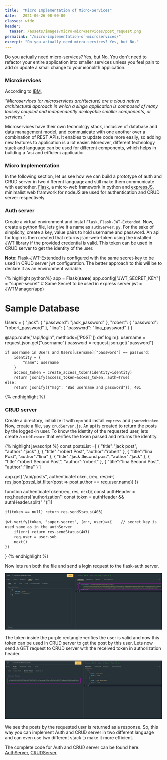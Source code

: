 ```yaml
---
title:  "Micro Implementation of Micro-Services"
date:   2021-06-26 08-00-00 
classes: wide
header:
  teaser: /assets/images/micro-microservices/post_request.png
permalink: "/micro-implementation-of-microservices/"
excerpt: "Do you actually need micro-services? Yes, but No."
---
```

Do you actually need micro-services? Yes, but No. You don't need to refactor your entire application into smaller services unless you feel pain to add or update a small change to your monolith application. 

### MicroServices
According to [IBM](https://www.ibm.com/cloud/learn/microservices#:~:text=Microservices%20(or%20microservices%20architecture)%20are,These%20services%20typically),

*"Microservices (or microservices architecture) are a cloud native architectural approach in which a single application is composed of many loosely coupled and independently deployable smaller components, or services."*

Microservices have their own technology stack, inclusive of database and data management model, and communicate with one another over a combination of REST APIs. It enables to update code more easily, so adding new features to application is a lot easier. Moreover, different technology stack and language can be used for different components, which helps in building a fast and efficient application.

### Micro Implementation
In the following section, let us see how we can build a prototype of auth and CRUD server in two different language and still make them communicate with eachother. [Flask](https://flask.palletsprojects.com/en/2.0.x/), a micro-web framework in python and [expressJS](https://expressjs.com/), minimalist web framwork for nodeJS are used for authentication and CRUD server respectively.

### Auth server
Create a virtual environment and install `Flask`, `Flask-JWT-Extended`. Now, create a python file, lets give it a name as `authServer.py`. For the sake of simplicity, create a key, value pairs to hold username and password. An api for login is then created that returns json-web-token using the installed JWT library if the provided credential is valid. This token can be used in CRUD server to get the identity of the user.

**Note**: Flask-JWT-Extended is configured with the same secret-key to be used in CRUD server jwt configuration. The better approach to this will be to declare it as an environment variable.

{% highlight python%}
app = Flask(__name__)
app.config["JWT_SECRET_KEY"] = "super-secret"  # Same Secret to be used in express server
jwt = JWTManager(app)

# Sample Database
Users = {
    "jack": {
        "password": "jack_password"
    },
    "robert": {
        "password": "robert_password"
    },
    "lina": {
        "password": "lina_password"
    }
}

@app.route("/api/login", methods=['POST'])
def login():
    username = request.json.get("username")
    password = request.json.get("password") 

    if username in Users and Users[username]["password"] == password:
        identity = {
            "name": username
        }
        access_token = create_access_token(identity=identity)
        return jsonify(access_token=access_token, auth=True)
    else:
        return jsonify({"msg": "Bad username and password"}), 401  
{% endhighlight %}

### CRUD server
Create a directory, initialize it with `npm` and install `express` and `jsonwebtoken`. Now, create a file, say `crudServer.js`. An api is created to return the posts by the logged-in user. To know the identity of the requested user, lets create a `middleware` that verifies the token passed and returns the identity.

{% highlight javascript %}
const postsList =[
    {
        "title":"jack post",
        "author":"jack"
    },
    {
        "title":"robert Post",
        "author":"robert"
    },
    {
        "title":"lina Post",
        "author":"lina"
    },
    {
        "title":"jack Second post",
        "author":"jack"
    },
    {
        "title":"robert Second Post",
        "author":"robert"
    },
    {
        "title":"lina Second Post",
        "author":"lina"
    }
]

app.get("/api/posts", authenticateToken, (req, res)=>{
    res.json(postsList.filter(post => post.author == req.user.name))
})

function authenticateToken(req, res, next){
    const authHeader = req.headers['authorization']
    const token =  authHeader && authHeader.split(" ")[1]
    
    if(token == null) return res.sendStatus(403)

    jwt.verify(token, "super-secret", (err, user)=>{    // secret key is used same as in the authServer
        if(err) return res.sendStatus(403)
        req.user = user.sub
        next()
    })
}
{% endhighlight %}

Now lets run both the file and send a login request to the flask-auth server.

![POST_REQUEST](/assets/images/micro-microservices/post_request.png)

The token inside the purple rectangle verifies the user is valid and now this token can be used in CRUD server to get the post by this user. Lets now send a GET request to CRUD server with the received token in authorization header.

![GET_REQUEST](/assets/images/micro-microservices/get_request.png)

We see the posts by the requested user is returned as a response. So, this way you can implement Auth and CRUD server in two different language and can even use two different stack to make it more efficient. 

The complete code for Auth and CRUD server can be found here: [AuthServer](https://gist.github.com/samiptimalsena/a177a099556d95a2dbeda6c97249d4ee), [CRUDServer](https://gist.github.com/samiptimalsena/382778fae08e8e6d4bc6aecde6e154aa)
